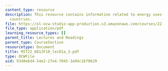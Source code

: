 ```yaml
---
content_type: resource
description: This resource contains information related to energy uses in different
  countries.
file: https://ol-ocw-studio-app-production.s3.amazonaws.com/courses/22-081j-introduction-to-sustainable-energy-fall-2010/9340e6d454e227e470453a94c16f8629_MIT22_081JF10_lec01a_3.pdf
file_type: application/pdf
learning_resource_types: []
parent_title: Lectures and Readings
parent_type: CourseSection
resourcetype: Document
title: MIT22_081JF10_lec01a_3.pdf
type: OCWFile
uid: 9340e6d4-54e2-27e4-7045-3a94c16f8629
---
```

